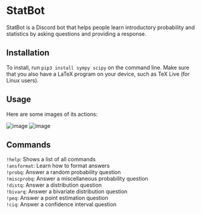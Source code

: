# StatBot
StatBot is a Discord bot that helps people learn introductory probability and statistics by asking questions and providing a response.

## Installation
To install, run `pip3 install sympy scipy` on the command line. Make sure that you also have a LaTeX program on your device, such as TeX Live (for Linux users).

## Usage
Here are some images of its actions:

![image](https://user-images.githubusercontent.com/73120632/132280802-75bf51b4-f00f-4682-b031-c9390e1fd1f4.png)
![image](https://user-images.githubusercontent.com/73120632/132280853-b7f873cb-2958-42be-a1ff-9c939b2a2dbe.png)

## Commands
`!help`: Shows a list of all commands<br/>
`!ansformat`: Learn how to format answers<br/>
`!probq`: Answer a random probability question<br/>
`!miscprobq`: Answer a miscellaneous probability question<br/>
`!distq`: Answer a distribution question<br/>
`!bivarq`: Answer a bivariate distribution question<br/>
`!peq`: Answer a point estimation question<br/>
`!ciq`: Answer a confidence interval question<br/>

